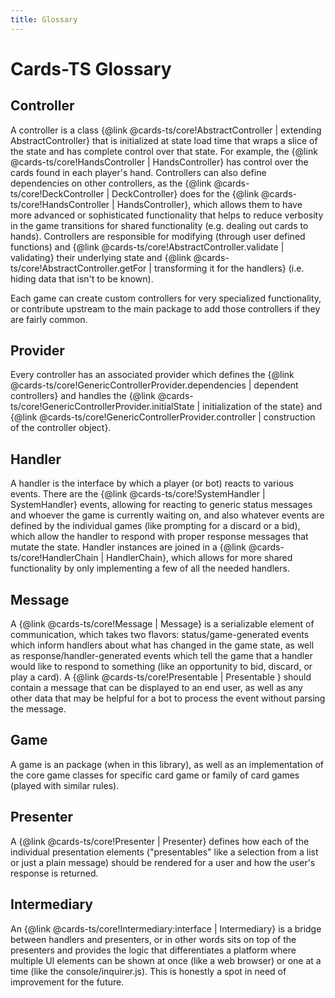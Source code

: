 ```yaml
---
title: Glossary
---
```


# Cards-TS Glossary

## Controller

A controller is a class {@link @cards-ts/core!AbstractController | extending AbstractController} that is initialized at state load time that wraps a slice of the state and has complete control over that state. For example, the {@link @cards-ts/core!HandsController | HandsController} has control over the cards found in each player's hand. Controllers can also define dependencies on other controllers, as the {@link @cards-ts/core!DeckController | DeckController} does for the {@link @cards-ts/core!HandsController | HandsController}, which allows them to have more advanced or sophisticated functionality that helps to reduce verbosity in the game transitions for shared functionality (e.g. dealing out cards to hands). Controllers are responsible for modifying (through user defined functions) and {@link @cards-ts/core!AbstractController.validate | validating} their underlying state and {@link @cards-ts/core!AbstractController.getFor | transforming it for the handlers} (i.e. hiding data that isn't to be known).

Each game can create custom controllers for very specialized functionality, or contribute upstream to the main package to add those controllers if they are fairly common.

## Provider

Every controller has an associated provider which defines the {@link @cards-ts/core!GenericControllerProvider.dependencies | dependent controllers} and handles the {@link @cards-ts/core!GenericControllerProvider.initialState | initialization of the state} and {@link @cards-ts/core!GenericControllerProvider.controller | construction of the controller object}.

## Handler

A handler is the interface by which a player (or bot) reacts to various events. There are the {@link @cards-ts/core!SystemHandler | SystemHandler} events, allowing for reacting to generic status messages and whoever the game is currently waiting on, and also whatever events are defined by the individual games (like prompting for a discard or a bid), which allow the handler to respond with proper response messages that mutate the state. Handler instances are joined in a {@link @cards-ts/core!HandlerChain | HandlerChain}, which allows for more shared functionality by only implementing a few of all the needed handlers.

## Message

A {@link @cards-ts/core!Message | Message} is a serializable element of communication, which takes two flavors: status/game-generated events which inform handlers about what has changed in the game state, as well as response/handler-generated events which tell the game that a handler would like to respond to something (like an opportunity to bid, discard, or play a card). A {@link @cards-ts/core!Presentable | Presentable } should contain a message that can be displayed to an end user, as well as any other data that may be helpful for a bot to process the event without parsing the message.

## Game

A game is an package (when in this library), as well as an implementation of the core game classes for specific card game or family of card games (played with similar rules).

## Presenter

A {@link @cards-ts/core!Presenter | Presenter} defines how each of the individual presentation elements ("presentables" like a selection from a list or just a plain message) should be rendered for a user and how the user's response is returned.

## Intermediary

An {@link @cards-ts/core!Intermediary:interface | Intermediary} is a bridge between handlers and presenters, or in other words sits on top of the presenters and provides the logic that differentiates a platform where multiple UI elements can be shown at once (like a web browser) or one at a time (like the console/inquirer.js). This is honestly a spot in need of improvement for the future.